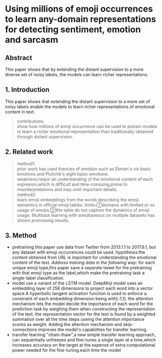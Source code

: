 # Using millions of emoji occurrences to learn any-domain representations for detecting sentiment, emotion and sarcasm

## Abstract 
  This paper shows that by extending the distant supervision to a  more diverse set of noisy labels, the 
  models can learn richer representations.
  ## 1. Introduction
  This paper shows that extending the distant supervision to a more set of noisy labels enable the models
  to learn richer representations of emotional content in text.
  >contributions<br>
    show how millions of emoji occurrence can be used to pretain models to learn a richer emotional
    representation than traditionally obtained through distant supervision.
## 2. Related work
  >method1:<br>prior work has used theories of emotion such as Ekman's six basic emotions and Plutchik's eight basic 
  emotions.<br>
  weakness:requir an understanding of the emotional content of each expresion,which is difficult and 
  time-consuing;prone to misinterpretations and may omit important details.<br>
  method2:<br>learn emoji embeddings from the words describing the emoji semantics in official emoji tables.
  limits:①domains with limited or no usage of emojis,②the table do not capture the dynamicx of emoji usage.
  Multitask learning with simultaneous on multiple datasets has shown promissing results. 
 ## 3. Method 
  + pretraining
     this paper use data from Twitter from 2013.1.1 to 2017.6.1, but any dataset with emoji occurrences 
     could be used.
     hypothesis:the content obtained from URL is important for understanding the emotional
     content of the text.
   *Address training data in the following way:*
        for each unique emoji type,this paper save a separate tweet for the pretraining with that emoji type as
        the label,which make the pretraining task a single-label classification.
   + model
       use a variant of the LSTM model. DeepMoji model uses an embedding layer of 256 dimensions to project each word into 
       a vector space.A hyperbolic tangent activation function is used to enforce a constraint of each embedding dimension
       being with[-1,1].
       the attention mechanism lets the model decide the importance of each word for the prediction task by weighing 
       them when constructing the representation of the text.
       the representation vector for the text is found by a weighted summation over all the time steps useing the attention importance          scores as weight. Adding the attention mechanism and skip-connections improves the model's capabilities for transfer learning.
   + transfer learning
       "chain-thaw",a new simple transfer learning approach, can sequentially unfreezes and 
       fine-tunes a single layer at a time,which increases accuracy on the target at the expense of extra computational power needed for the fine-tuning.each time the model
      
     
     
     
